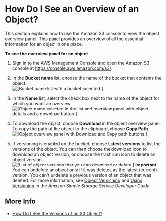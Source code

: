 # How Do I See an Overview of an Object?<a name="view-object-overview"></a>

This section explains how to use the Amazon S3 console to view the object overview panel\. This panel provides an overview of all the essential information for an object in one place\.

**To see the overview panel for an object**

1. Sign in to the AWS Management Console and open the Amazon S3 console at [https://console\.aws\.amazon\.com/s3/](https://console.aws.amazon.com/s3/)\.

1. In the **Bucket name** list, choose the name of the bucket that contains the object\.  
![\[Bucket name list with a bucket selected.\]](http://docs.aws.amazon.com/AmazonS3/latest/user-guide/images/choose-bucket-name.png)

1. In the **Name** list, select the check box next to the name of the object for which you want an overview\.  
![\[Object name selected in the list and overview panel with object details and a download button.\]](http://docs.aws.amazon.com/AmazonS3/latest/user-guide/images/download-select-box.png)

1. To download the object, choose **Download** in the object overview panel\. To copy the path of the object to the clipboard, choose **Copy Path**\.  
![\[Object overview panel with Download and Copy path buttons.\]](http://docs.aws.amazon.com/AmazonS3/latest/user-guide/images/object-overview.png)

1. If versioning is enabled on the bucket, choose **Latest versions** to list the versions of the object\. You can then choose the download icon to download an object version, or choose the trash can icon to delete an object version\.   
![\[List of object versions that you can download or delete.\]](http://docs.aws.amazon.com/AmazonS3/latest/user-guide/images/object-overview-versions.png)
**Important**  
You can undelete an object only if it was deleted as the latest \(current\) version\. You can't undelete a previous version of an object that was deleted\. For more information, see [Object Versioning](https://docs.aws.amazon.com/AmazonS3/latest/dev/ObjectVersioning.html) and [Using Versioning](https://docs.aws.amazon.com/AmazonS3/latest/dev/Versioning.html) in the *Amazon Simple Storage Service Developer Guide*\.

## More Info<a name="view-object-overview-related-topics"></a>
+  [How Do I See the Versions of an S3 Object?](view-object-versions.md)